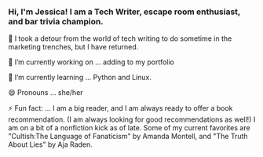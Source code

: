 ### Hi, I'm Jessica! I am a Tech Writer, escape room enthusiast, and bar trivia champion. 

💬 I took a detour from the world of tech writing to do sometime in the marketing trenches, but I have returned. 

🔭 I’m currently working on ... adding to my portfolio 

🌱 I’m currently learning ... Python and Linux.

😄 Pronouns ... she/her

⚡ Fun fact: ... I am a big reader, and I am always ready to offer a book recommendation. (I am always looking for good recommendations as well!) I am on a bit of a nonfiction kick as of late. Some of my current favorites are "Cultish:The Language of Fanaticism" by Amanda Montell, and "The Truth About Lies" by Aja Raden. 

<!--
**jessjrogers/jessjrogers** is a ✨ _special_ ✨ repository because its `README.md` (this file) appears on your GitHub profile.

Here are some ideas to get you started:

- 🔭 I’m currently working on ...
- 🌱 I’m currently learning ...
- 👯 I’m looking to collaborate on ...
- 🤔 I’m looking for help with ...
- 💬 Ask me about ...
- 📫 How to reach me: ...
- 😄 Pronouns: ...
- ⚡ Fun fact: ...
-->
